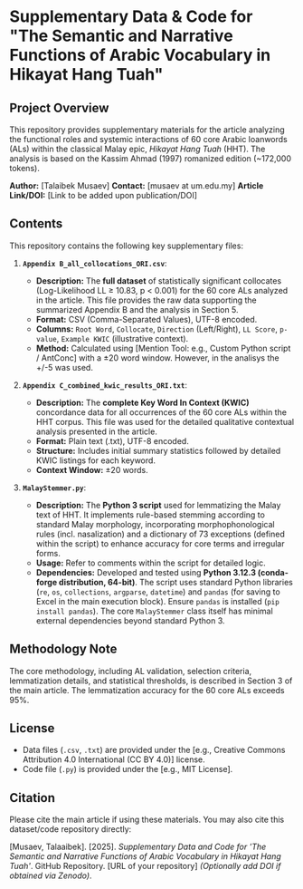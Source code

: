 # Supplementary Data & Code for "The Semantic and Narrative Functions of Arabic Vocabulary in Hikayat Hang Tuah"

## Project Overview

This repository provides supplementary materials for the article analyzing the functional roles and systemic interactions of 60 core Arabic loanwords (ALs) within the classical Malay epic, *Hikayat Hang Tuah* (HHT). The analysis is based on the Kassim Ahmad (1997) romanized edition (~172,000 tokens).

**Author:** [Talaibek Musaev]
**Contact:** [musaev at um.edu.my]
**Article Link/DOI:** [Link to be added upon publication/DOI]

## Contents

This repository contains the following key supplementary files:

1.  **`Appendix B_all_collocations_ORI.csv`**:
    *   **Description:** The **full dataset** of statistically significant collocates (Log-Likelihood LL ≥ 10.83, p < 0.001) for the 60 core ALs analyzed in the article. This file provides the raw data supporting the summarized Appendix B and the analysis in Section 5.
    *   **Format:** CSV (Comma-Separated Values), UTF-8 encoded.
    *   **Columns:** `Root Word`, `Collocate`, `Direction` (Left/Right), `LL Score`, `p-value`, `Example KWIC` (illustrative context).
    *   **Method:** Calculated using [Mention Tool: e.g., Custom Python script / AntConc] with a ±20 word window. However, in the analisys the +/-5 was used.

2.  **`Appendix C_combined_kwic_results_ORI.txt`**:
    *   **Description:** The **complete Key Word In Context (KWIC)** concordance data for all occurrences of the 60 core ALs within the HHT corpus. This file was used for the detailed qualitative contextual analysis presented in the article.
    *   **Format:** Plain text (.txt), UTF-8 encoded.
    *   **Structure:** Includes initial summary statistics followed by detailed KWIC listings for each keyword.
    *   **Context Window:** ±20 words.

3.  **`MalayStemmer.py`**:
    *   **Description:** The **Python 3 script** used for lemmatizing the Malay text of HHT. It implements rule-based stemming according to standard Malay morphology, incorporating morphophonological rules (incl. nasalization) and a dictionary of 73 exceptions (defined within the script) to enhance accuracy for core terms and irregular forms.
    *   **Usage:** Refer to comments within the script for detailed logic.
    *   **Dependencies:** Developed and tested using **Python 3.12.3 (conda-forge distribution, 64-bit)**. The script uses standard Python libraries (`re`, `os`, `collections`, `argparse`, `datetime`) and `pandas` (for saving to Excel in the main execution block). Ensure `pandas` is installed (`pip install pandas`). The core `MalayStemmer` class itself has minimal external dependencies beyond standard Python 3.

## Methodology Note

The core methodology, including AL validation, selection criteria, lemmatization details, and statistical thresholds, is described in Section 3 of the main article. The lemmatization accuracy for the 60 core ALs exceeds 95%.

## License

*   Data files (`.csv`, `.txt`) are provided under the [e.g., Creative Commons Attribution 4.0 International (CC BY 4.0)] license.
*   Code file (`.py`) is provided under the [e.g., MIT License].

## Citation

Please cite the main article if using these materials. You may also cite this dataset/code repository directly:

[Musaev, Talaaibek]. [2025]. *Supplementary Data and Code for 'The Semantic and Narrative Functions of Arabic Vocabulary in Hikayat Hang Tuah'*. GitHub Repository. [URL of your repository] *(Optionally add DOI if obtained via Zenodo)*.
